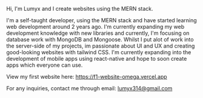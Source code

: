 Hi, I'm Lumyx and I create websites using the MERN stack.

I'm a self-taught developer, using the MERN stack and have started learning web development around 2 years ago. I'm currently expanding my web development knowledge with new libraries and currently, I'm focusing on database work with MongoDB and Mongoose. Whilst I put alot of work into the server-side of my projects, im passionate about UI and UX and creating good-looking websites with tailwind CSS. I'm currently expanding into the development of mobile apps using react-native and hope to soon create apps which everyone can use.

View my first website here: https://f1-website-omega.vercel.app

For any inquiries, contact me through email: lumyx314@gmail.com
